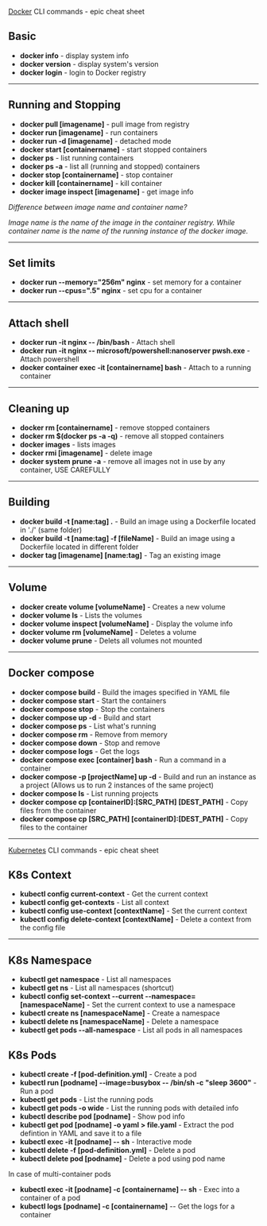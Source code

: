 [Docker](./Docker.md) CLI commands - epic cheat sheet

## Basic
- **docker info** - display system info
- **docker version** - display system's version
- **docker login** - login to Docker registry

---

## Running and Stopping

- **docker pull [imagename]** - pull image from registry
- **docker run [imagename]** - run containers
- **docker run -d [imagename]** - detached mode
- **docker start [containername]** - start stopped containers
- **docker ps** - list running containers
- **docker ps -a** - list all (running and stopped) containers
- **docker stop [containername]** - stop container
- **docker kill [containername]** - kill container
- **docker image inspect [imagename]** - get image info


*Difference between image name and container name?*

*Image name is the name of the image in the container registry. While container name is the name of the running instance of the docker image.*

---

## Set limits

- **docker run --memory="256m" nginx** - set memory for a container
- **docker run --cpus=".5" nginx** - set cpu for a container

---

## Attach shell

- **docker run -it nginx -- /bin/bash** - Attach shell
- **docker run -it nginx -- microsoft/powershell:nanoserver pwsh.exe** - Attach powershell
- **docker container exec -it [containername] bash** - Attach to a running container

---

## Cleaning up

- **docker rm [containername]** - remove stopped containers
- **docker rm $(docker ps -a -q)** - remove all stopped containers
- **docker images** - lists images
- **docker rmi [imagename]** - delete image
- **docker system prune -a** - remove all images not in use by any container, USE CAREFULLY

---

## Building

- **docker build -t [name:tag] .** - Build an image using a Dockerfile located in './' (same folder)
- **docker build -t [name:tag] -f [fileName]** - Build an image using a Dockerfile located in different folder
- **docker tag [imagename] [name:tag]** - Tag an existing image

---

## Volume

- **docker create volume [volumeName]** - Creates a new volume
- **docker volume ls** - Lists the volumes
- **docker volume inspect [volumeName]** - Display the volume info
- **docker volume rm [volumeName]** - Deletes a volume
- **docker volume prune** - Delets all volumes not mounted

---

## Docker compose

- **docker compose build** - Build the images specified in YAML file
- **docker compose start** - Start the containers
- **docker compose stop** - Stop the containers
- **docker compose up -d** - Build and start
- **docker compose ps** - List what's running
- **docker compose rm** - Remove from memory
- **docker compose down** - Stop and remove
- **docker compose logs** - Get the logs
- **docker compose exec [container] bash** - Run a command in a container
- **docker compose -p [projectName] up -d** - Build and run an instance as a project (Allows us to run 2 instances of the same project)
- **docker compose ls** - List running projects
- **docker compose cp [containerID]:[SRC_PATH] [DEST_PATH]** - Copy files from the container
- **docker compose cp [SRC_PATH] [containerID]:[DEST_PATH]** - Copy files to the container

---

[Kubernetes](./Kubernetes.md) CLI commands - epic cheat sheet

## K8s Context

- **kubectl config current-context** - Get the current context
- **kubectl config get-contexts** - List all context
- **kubectl config use-context [contextName]** - Set the current context
- **kubectl config delete-context [contextName]** - Delete a context from the config file

---

## K8s Namespace

- **kubectl get namespace** - List all namespaces
- **kubectl get ns** - List all namespaces (shortcut)
- **kubectl config set-context --current --namespace=[namespaceName]** - Set the current context to use a namespace
- **kubectl create ns [namespaceName]** - Create a namespace
- **kubectl delete ns [namespaceName]** - Delete a namespace
- **kubectl get pods --all-namespace** - List all pods in all namespaces

## K8s Pods

- **kubectl create -f [pod-definition.yml]** - Create a pod
- **kubectl run [podname] --image=busybox -- /bin/sh -c "sleep 3600"** - Run a pod
- **kubectl get pods** - List the running pods
- **kubectl get pods -o wide** - List the running pods with detailed info
- **kubectl describe pod [podname]** - Show pod info
- **kubectl get pod [podname] -o yaml > file.yaml** - Extract the pod defintion in YAML and save it to a file
- **kubectl exec -it [podname] -- sh** - Interactive mode
- **kubectl delete -f [pod-definition.yml]** - Delete a pod
- **kubectl delete pod [podname]** - Delete a pod using pod name

In case of multi-container pods

- **kubectl exec -it [podname] -c [containername] -- sh** - Exec into a container of a pod
- **kubectl logs [podname] -c [containername]** -- Get the logs for a container





